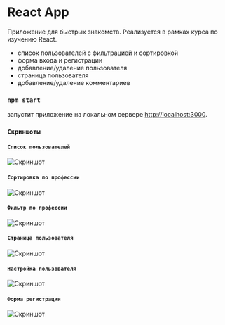 # React App

Приложение для быстрых знакомств.
Реализуется в рамках курса по изучению React.

-   список пользователей с фильтрацией и сортировкой
-   форма входа и регистрации
-   добавление/удаление пользователя
-   страница пользователя
-   добавление/удаление комментариев

### `npm start`

запустит приложение на локальном сервере [http://localhost:3000](http://localhost:3000).

### `Скриншоты`

#### `Список пользователей`

![Скриншот](https://i.ibb.co/brY0ByB/localhost-3000-login-2.png)

#### `Сортировка по профессии`

![Скриншот](https://i.ibb.co/zsbZRLS/localhost-3000-login-4.png)

#### `Фильтр по профессии`

![Скриншот](https://i.ibb.co/5Y29T9G/localhost-3000-login-3.png)

#### `Страница пользователя`

![Скриншот](https://i.ibb.co/BPvZBRp/localhost-3000-login-7.png)

#### `Настройка пользователя`

![Скриншот](https://i.ibb.co/Qkb4Qtj/localhost-3000-login-6.png)

#### `Форма регистрации`

![Скриншот](https://i.ibb.co/3Wm1b3q/localhost-3000-login-1.png)

